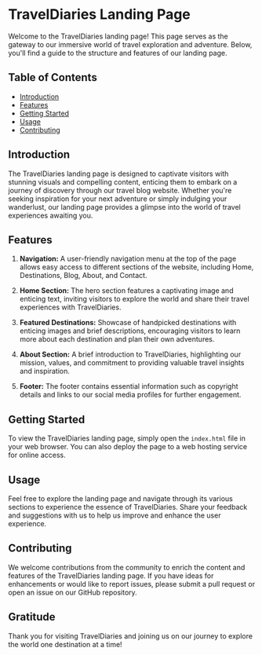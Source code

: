 # TravelDiaries Landing Page

Welcome to the TravelDiaries landing page! This page serves as the gateway to our immersive world of travel exploration and adventure. Below, you'll find a guide to the structure and features of our landing page.

## Table of Contents
- [Introduction](#introduction)
- [Features](#features)
- [Getting Started](#getting-started)
- [Usage](#usage)
- [Contributing](#contributing)


## Introduction

The TravelDiaries landing page is designed to captivate visitors with stunning visuals and compelling content, enticing them to embark on a journey of discovery through our travel blog website. Whether you're seeking inspiration for your next adventure or simply indulging your wanderlust, our landing page provides a glimpse into the world of travel experiences awaiting you.

## Features

1. **Navigation:** A user-friendly navigation menu at the top of the page allows easy access to different sections of the website, including Home, Destinations, Blog, About, and Contact.

2. **Home Section:** The hero section features a captivating image and enticing text, inviting visitors to explore the world and share their travel experiences with TravelDiaries.

3. **Featured Destinations:** Showcase of handpicked destinations with enticing images and brief descriptions, encouraging visitors to learn more about each destination and plan their own adventures.

4. **About Section:** A brief introduction to TravelDiaries, highlighting our mission, values, and commitment to providing valuable travel insights and inspiration.

5. **Footer:** The footer contains essential information such as copyright details and links to our social media profiles for further engagement.

## Getting Started

To view the TravelDiaries landing page, simply open the `index.html` file in your web browser. You can also deploy the page to a web hosting service for online access.

## Usage

Feel free to explore the landing page and navigate through its various sections to experience the essence of TravelDiaries. Share your feedback and suggestions with us to help us improve and enhance the user experience.

## Contributing

We welcome contributions from the community to enrich the content and features of the TravelDiaries landing page. If you have ideas for enhancements or would like to report issues, please submit a pull request or open an issue on our GitHub repository.

## Gratitude

Thank you for visiting TravelDiaries and joining us on our journey to explore the world one destination at a time!

